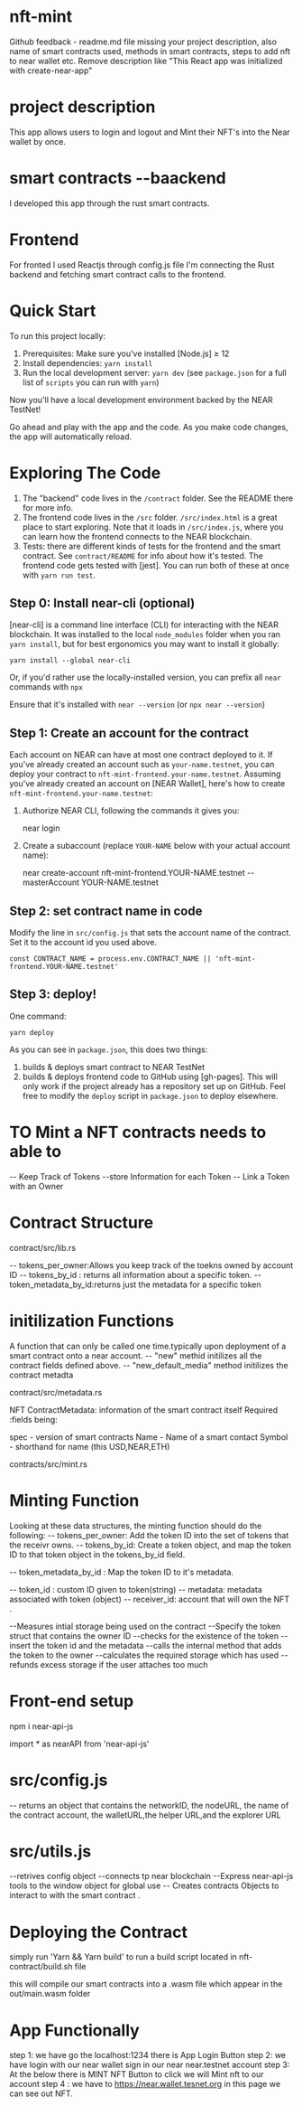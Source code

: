 nft-mint
==================


Github feedback - readme.md file missing your project description, also name of smart contracts used, methods in smart contracts, steps to add nft to near wallet etc. Remove description like "This React app was initialized with create-near-app"

project description
===================
This app allows users to login and logout and Mint their NFT's into the Near wallet by once.

smart contracts --baackend
============================= 
I developed this app through the rust smart contracts.

Frontend
========
For fronted I used Reactjs through config.js file I'm connecting the Rust backend and fetching smart contract calls to the frontend.



Quick Start
===========

To run this project locally:

1. Prerequisites: Make sure you've installed [Node.js] ≥ 12
2. Install dependencies: `yarn install`
3. Run the local development server: `yarn dev` (see `package.json` for a
   full list of `scripts` you can run with `yarn`)

Now you'll have a local development environment backed by the NEAR TestNet!

Go ahead and play with the app and the code. As you make code changes, the app will automatically reload.


Exploring The Code
==================

1. The "backend" code lives in the `/contract` folder. See the README there for
   more info.
2. The frontend code lives in the `/src` folder. `/src/index.html` is a great
   place to start exploring. Note that it loads in `/src/index.js`, where you
   can learn how the frontend connects to the NEAR blockchain.
3. Tests: there are different kinds of tests for the frontend and the smart
   contract. See `contract/README` for info about how it's tested. The frontend
   code gets tested with [jest]. You can run both of these at once with `yarn
   run test`.



Step 0: Install near-cli (optional)
-------------------------------------

[near-cli] is a command line interface (CLI) for interacting with the NEAR blockchain. It was installed to the local `node_modules` folder when you ran `yarn install`, but for best ergonomics you may want to install it globally:

    yarn install --global near-cli

Or, if you'd rather use the locally-installed version, you can prefix all `near` commands with `npx`

Ensure that it's installed with `near --version` (or `npx near --version`)


Step 1: Create an account for the contract
------------------------------------------

Each account on NEAR can have at most one contract deployed to it. If you've already created an account such as `your-name.testnet`, you can deploy your contract to `nft-mint-frontend.your-name.testnet`. Assuming you've already created an account on [NEAR Wallet], here's how to create `nft-mint-frontend.your-name.testnet`:

1. Authorize NEAR CLI, following the commands it gives you:

      near login

2. Create a subaccount (replace `YOUR-NAME` below with your actual account name):

      near create-account nft-mint-frontend.YOUR-NAME.testnet --masterAccount YOUR-NAME.testnet


Step 2: set contract name in code
---------------------------------

Modify the line in `src/config.js` that sets the account name of the contract. Set it to the account id you used above.

    const CONTRACT_NAME = process.env.CONTRACT_NAME || 'nft-mint-frontend.YOUR-NAME.testnet'


Step 3: deploy!
---------------

One command:

    yarn deploy

As you can see in `package.json`, this does two things:

1. builds & deploys smart contract to NEAR TestNet
2. builds & deploys frontend code to GitHub using [gh-pages]. This will only work if the project already has a repository set up on GitHub. Feel free to modify the `deploy` script in `package.json` to deploy elsewhere.



TO Mint a NFT  contracts needs to able to
========================================
 -- Keep Track of Tokens
 --store Information for each Token
 -- Link  a Token with an Owner

 Contract Structure
 ===================

 contract/src/lib.rs

 -- tokens_per_owner:Allows you keep track of the toekns owned by account ID
 -- tokens_by_id : returns all information about a specific token.
 -- token_metadata_by_id:returns just the metadata for a specific token


initilization Functions
=======================

A function that can only be called one time.typically upon deployment of a smart contract onto a near account.
-- "new" methid initilizes all the contract fields defined above.
-- "new_default_media" method initilizes the contract metadta

contract/src/metadata.rs

NFT ContractMetadata: information of the smart contract itself
Required :fields being:

spec - version of smart contracts
Name - Name of a smart contact
Symbol - shorthand for name (this USD,NEAR,ETH)


contracts/src/mint.rs

Minting Function
=================

Looking at these data structures, the minting function should do the following:
-- tokens_per_owner: Add the token ID into the set of tokens that the receivr owns.
-- tokens_by_id: Create a token object, and map the token ID to that token object in the tokens_by_id field.

-- token_metadata_by_id : Map the token ID to it's metadata.

-- token_id : custom ID given to token(string)
-- metadata: metadata associated with token (object)
-- receiver_id: account that will own the NFT .

--Measures intial storage being used on the contract
--Specify the token struct that contains the owner ID
--checks for the existence of the token
--insert the token id and the metadata
--calls the internal method that adds the token to the owner
--calculates the required storage which has used
--refunds excess storage if the user attaches too much

Front-end setup
================
npm i near-api-js

import * as nearAPI from 'near-api-js'

src/config.js
======================
-- returns an object that contains the networkID, the nodeURL, the name of the contract account, the walletURL,the helper URL,and the explorer URL

src/utils.js
================
--retrives config object
--connects tp near blockchain
--Express near-api-js tools to the window object for global use
-- Creates contracts Objects to interact to with the smart contract .

Deploying the Contract
======================

simply run 'Yarn && Yarn build' to run a build script located in nft-contract/build.sh file

this will compile our smart contracts into a .wasm file which appear in the out/main.wasm folder


App Functionally
================
step 1: we have go the localhost:1234 there is App Login Button 
step 2: we have login with our near wallet sign in our near near.testnet account
step 3: At the below there is MINT NFT Button to click we will Mint nft to our account
step 4 : we have to https://near.wallet.tesnet.org in this page we can see out NFT.



